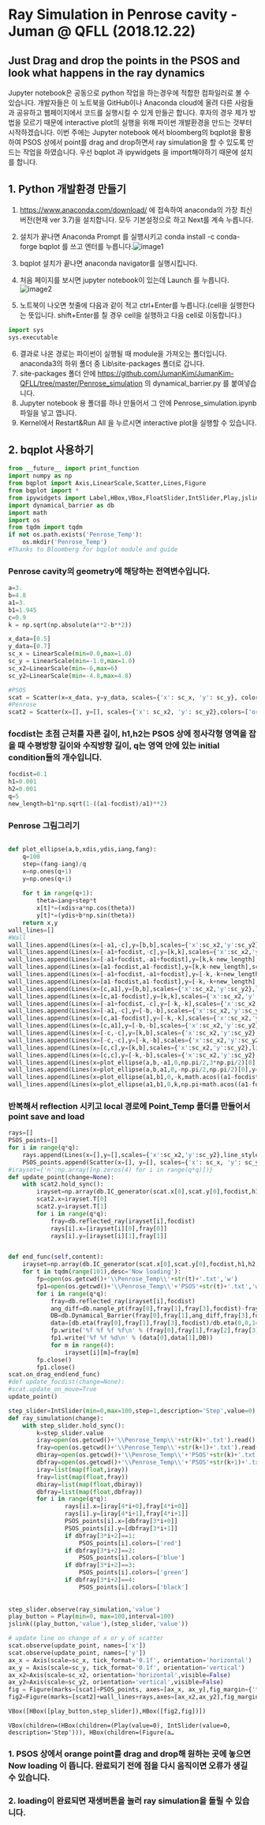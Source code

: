 
# Ray Simulation in Penrose cavity - Juman @ QFLL (2018.12.22)
## Just Drag and drop the points in the PSOS and look what happens in the ray dynamics

Jupyter notebook은 공동으로 python 작업을 하는경우에 적합한 컴파일러로 볼 수 있습니다. 개발자들은 이 노트북을 GitHub이나 Anaconda cloud에 올려 다른 사람들과 공유하고 웹페이지에서 코드를 실행시킬 수 있게 만들곤 합니다. 후자의 경우 제가 방법을 모르기 때문에 interactive plot의 실행을 위해 파이썬 개발환경을 만드는 것부터 시작하겠습니다.
이번 주에는 Jupyter notebook 에서 bloomberg의 bqplot을 활용하여 PSOS 상에서 point를 drag and drop하면서 ray simulation을 할 수 있도록 만드는 작업을 하였습니다. 우선 bqplot 과 ipywidgets 을 import해야하기 때문에 설치를 합니다.



## 1. Python 개발환경 만들기
1. https://www.anaconda.com/download/ 에 접속하여 anaconda의 가장 최신 버전(현재 ver 3.7)을 설치합니다. 모두 기본설정으로 하고 Next를 계속 누릅니다.
2. 설치가 끝나면 Anaconda Prompt 를 실행시키고 conda install -c conda-forge bqplot 를 쓰고 엔터를 누릅니다.![image1](https://github.com/JumanKim/JumanKim-QFLL/tree/master/img/bqplot_install.png)

3. bqplot 설치가 끝나면 anaconda navigator를 실행시킵니다.
4. 처음 페이지를 보시면 jupyter notebook이 있는데 Launch 를 누릅니다.![image2](https://github.com/JumanKim/JumanKim-QFLL/tree/master/img/anaconda_navigator.png)
5. 노트북이 나오면 첫줄에 다음과 같이 적고 ctrl+Enter를 누릅니다.(cell을 실행한다는 뜻입니다. shift+Enter를 칠 경우 cell을 실행하고 다음 cell로 이동합니다.)




```python
import sys
sys.executable
```








6. 결과로 나온 경로는 파이썬이 실행될 때 module을 가져오는 폴더입니다. anaconda3의 하위 폴더 중 Lib\site-packages 폴더로 갑니다.
7. site-packages 폴더 안에 https://github.com/JumanKim/JumanKim-QFLL/tree/master/Penrose_simulation 의 dynamical_barrier.py 를 붙여넣습니다. 
8. Jupyter notebook 용 폴더를 하나 만들어서 그 안에 Penrose_simulation.ipynb 파일을 넣고 엽니다.
9. Kernel에서 Restart&Run All 을 누르시면 interactive plot을 실행할 수 있습니다.

## 2. bqplot 사용하기



```python
from __future__ import print_function
import numpy as np
from bqplot import Axis,LinearScale,Scatter,Lines,Figure
from bqplot import *
from ipywidgets import Label,HBox,VBox,FloatSlider,IntSlider,Play,jslink
import dynamical_barrier as db
import math
import os
from tqdm import tqdm
if not os.path.exists('Penrose_Temp'):
    os.mkdir('Penrose_Temp')
#Thanks to Bloomberg for bqplot module and guide
```

### Penrose cavity의 geometry에 해당하는 전역변수입니다.


```python
a=3.
b=4.8
a1=3.
b1=1.945
c=0.9
k = np.sqrt(np.absolute(a**2-b**2))
```


```python
x_data=[0.5]
y_data=[0.7]
sc_x = LinearScale(min=0.0,max=1.0)
sc_y = LinearScale(min=-1.0,max=1.0)
sc_x2=LinearScale(min=-6,max=6)
sc_y2=LinearScale(min=-4.8,max=4.8)

#PSOS
scat = Scatter(x=x_data, y=y_data, scales={'x': sc_x, 'y': sc_y}, colors=['orange'],enable_move=True)
#Penrose
scat2 = Scatter(x=[], y=[], scales={'x': sc_x2, 'y': sc_y2},colors=['orange'])
```

### focdist는 초점 근처를 자른 길이, h1,h2는 PSOS 상에 정사각형 영역을 잡을 때 수평방향 길이와 수직방향 길이, q는 영역 안에 있는 initial condition들의 개수입니다.


```python
focdist=0.1
h1=0.001
h2=0.001
q=5
new_length=b1*np.sqrt(1-((a1-focdist)/a1)**2)
```

### Penrose 그림그리기


```python

def plot_ellipse(a,b,xdis,ydis,iang,fang):
    q=100
    step=(fang-iang)/q
    x=np.ones(q+1)
    y=np.ones(q+1)
    
    for t in range(q+1):
        theta=iang+step*t
        x[t]*=(xdis+a*np.cos(theta))
        y[t]*=(ydis+b*np.sin(theta))
    return x,y
wall_lines=[]
#Wall
wall_lines.append(Lines(x=[-a1,-c],y=[b,b],scales={'x':sc_x2,'y':sc_y2},line_style='solid',colors=['red'],stroke_width=5))
wall_lines.append(Lines(x=[-a1+focdist,-c],y=[k,k],scales={'x':sc_x2,'y':sc_y2},line_style='solid',colors=['red'],stroke_width=5))
wall_lines.append(Lines(x=[-a1+focdist,-a1+focdist],y=[k,k-new_length],scales={'x':sc_x2,'y':sc_y2},line_style='solid',colors=['black'],stroke_width=5))
wall_lines.append(Lines(x=[a1-focdist,a1-focdist],y=[k,k-new_length],scales={'x':sc_x2,'y':sc_y2},line_style='solid',colors=['black'],stroke_width=5))
wall_lines.append(Lines(x=[-a1+focdist,-a1+focdist],y=[-k,-k+new_length],scales={'x':sc_x2,'y':sc_y2},line_style='solid',colors=['black'],stroke_width=5))
wall_lines.append(Lines(x=[a1-focdist,a1-focdist],y=[-k,-k+new_length],scales={'x':sc_x2,'y':sc_y2},line_style='solid',colors=['black'],stroke_width=5))
wall_lines.append(Lines(x=[c,a1],y=[b,b],scales={'x':sc_x2,'y':sc_y2},line_style='solid',colors=['blue'],stroke_width=5))
wall_lines.append(Lines(x=[c,a1-focdist],y=[k,k],scales={'x':sc_x2,'y':sc_y2},line_style='solid',colors=['blue'],stroke_width=5))
wall_lines.append(Lines(x=[-a1+focdist,-c],y=[-k,-k],scales={'x':sc_x2,'y':sc_y2},line_style='solid',colors=['red'],stroke_width=5))
wall_lines.append(Lines(x=[-a1,-c],y=[-b,-b],scales={'x':sc_x2,'y':sc_y2},line_style='solid',colors=['red'],stroke_width=5))
wall_lines.append(Lines(x=[c,a1-focdist],y=[-k,-k],scales={'x':sc_x2,'y':sc_y2},line_style='solid',colors=['blue'],stroke_width=5))
wall_lines.append(Lines(x=[c,a1],y=[-b,-b],scales={'x':sc_x2,'y':sc_y2},line_style='solid',colors=['blue'],stroke_width=5))
wall_lines.append(Lines(x=[-c,-c],y=[k,b],scales={'x':sc_x2,'y':sc_y2},line_style='solid',colors=['red'],stroke_width=5))
wall_lines.append(Lines(x=[-c,-c],y=[-k,-b],scales={'x':sc_x2,'y':sc_y2},line_style='solid',colors=['red'],stroke_width=5))
wall_lines.append(Lines(x=[c,c],y=[k,b],scales={'x':sc_x2,'y':sc_y2},line_style='solid',colors=['blue'],stroke_width=5))
wall_lines.append(Lines(x=[c,c],y=[-k,-b],scales={'x':sc_x2,'y':sc_y2},line_style='solid',colors=['blue'],stroke_width=5))
wall_lines.append(Lines(x=plot_ellipse(a,b,-a1,0,np.pi/2,3*np.pi/2)[0],y=plot_ellipse(a,b,-a1,0,np.pi/2,3*np.pi/2)[1],scales={'x':sc_x2,'y':sc_y2},line_style='solid',colors=['green'],stroke_width=5))
wall_lines.append(Lines(x=plot_ellipse(a,b,a1,0,-np.pi/2,np.pi/2)[0],y=plot_ellipse(a,b,a1,0,-np.pi/2,np.pi/2)[1],scales={'x':sc_x2,'y':sc_y2},line_style='solid',colors=['green'],stroke_width=5))
wall_lines.append(Lines(x=plot_ellipse(a1,b1,0,-k,math.acos((a1-focdist)/a1),np.pi-math.acos((a1-focdist)/a1))[0],y=plot_ellipse(a1,b1,0,-k,math.acos((a1-focdist)/a1),np.pi-math.acos((a1-focdist)/a1))[1],scales={'x':sc_x2,'y':sc_y2},line_style='solid',colors=['green'],stroke_width=5))
wall_lines.append(Lines(x=plot_ellipse(a1,b1,0,k,np.pi+math.acos((a1-focdist)/a1),2*np.pi-math.acos((a1-focdist)/a1))[0],y=plot_ellipse(a1,b1,0,k,np.pi+math.acos((a1-focdist)/a1),2*np.pi-math.acos((a1-focdist)/a1))[1],scales={'x':sc_x2,'y':sc_y2},line_style='solid',colors=['green'],stroke_width=5))

```

### 반복해서 reflection 시키고 local 경로에 Point_Temp 폴더를 만들어서 point  save and load


```python
rays=[]
PSOS_points=[]
for i in range(q*q):
    rays.append(Lines(x=[],y=[],scales={'x':sc_x2,'y':sc_y2},line_style='solid',colors=['magenta'],stroke_width=1,animation_duration=100))
    PSOS_points.append(Scatter(x=[], y=[], scales={'x': sc_x, 'y': sc_y}, colors=['orange'],default_size=10))
#irayset={'n':np.array([np.zeros(4) for i in range(q*q)])}
def update_point(change=None):
    with scat2.hold_sync():
        irayset=np.array(db.IC_generator(scat.x[0],scat.y[0],focdist,h1,h2,q,q))
        scat2.x=irayset.T[0]
        scat2.y=irayset.T[1]
        for i in range(q*q):
            fray=db.reflected_ray(irayset[i],focdist)
            rays[i].x=[irayset[i][0],fray[0]]
            rays[i].y=[irayset[i][1],fray[1]]


def end_func(self,content):
    irayset=np.array(db.IC_generator(scat.x[0],scat.y[0],focdist,h1,h2,q,q))
    for t in tqdm(range(101),desc='Now loading'):
        fp=open(os.getcwd()+'\\Penrose_Temp\\'+str(t)+'.txt','w')
        fp1=open(os.getcwd()+'\\Penrose_Temp\\'+'PSOS'+str(t)+'.txt','w')
        for i in range(q*q):
            fray=db.reflected_ray(irayset[i],focdist)
            ang_diff=db.nangle_pt(fray[0],fray[1],fray[3],focdist)-fray[2]
            DB=db.Dynamical_Barrier(fray[0],fray[1],ang_diff,fray[3],focdist)
            data=[db.eta(fray[0],fray[1],fray[3],focdist)/db.eta(0,0,14,focdist),np.sin(ang_diff)]
            fp.write('%f %f %f %f\n' % (fray[0],fray[1],fray[2],fray[3]))
            fp1.write('%f %f %d\n' % (data[0],data[1],DB))
            for m in range(4):
                irayset[i][m]=fray[m]
        fp.close()
        fp1.close()
scat.on_drag_end(end_func)
#def update_focdist(change=None):
#scat.update_on_move=True    
update_point()

```


```python
step_slider=IntSlider(min=0,max=100,step=1,description='Step',value=0)
def ray_simulation(change):
    with step_slider.hold_sync():
        k=step_slider.value
        iray=open(os.getcwd()+'\\Penrose_Temp\\'+str(k)+'.txt').read().split()
        fray=open(os.getcwd()+'\\Penrose_Temp\\'+str(k+1)+'.txt').read().split()
        dbiray=open(os.getcwd()+'\\Penrose_Temp\\'+'PSOS'+str(k)+'.txt').read().split()
        dbfray=open(os.getcwd()+'\\Penrose_Temp\\'+'PSOS'+str(k+1)+'.txt').read().split()
        iray=list(map(float,iray))
        fray=list(map(float,fray))
        dbiray=list(map(float,dbiray))
        dbfray=list(map(float,dbfray))
        for i in range(q*q):
                rays[i].x=[iray[4*i+0],fray[4*i+0]]
                rays[i].y=[iray[4*i+1],fray[4*i+1]]
                PSOS_points[i].x=[dbfray[3*i+0]]
                PSOS_points[i].y=[dbfray[3*i+1]]
                if dbfray[3*i+2]==1:
                    PSOS_points[i].colors=['red']
                if dbfray[3*i+2]==2:
                    PSOS_points[i].colors=['blue']
                if dbfray[3*i+2]==3:
                    PSOS_points[i].colors=['green']
                if dbfray[3*i+2]==4:
                    PSOS_points[i].colors=['black']
                    
                
step_slider.observe(ray_simulation,'value')            
play_button = Play(min=0, max=100,interval=100)
jslink((play_button,'value'),(step_slider,'value'))

# update line on change of x or y of scatter
scat.observe(update_point, names=['x'])
scat.observe(update_point, names=['y'])
ax_x = Axis(scale=sc_x, tick_format='0.1f', orientation='horizontal')
ax_y = Axis(scale=sc_y, tick_format='0.1f', orientation='vertical')
ax_x2=Axis(scale=sc_x2, orientation='horizontal',visible=False)
ax_y2=Axis(scale=sc_y2, orientation='vertical',visible=False)
fig = Figure(marks=[scat]+PSOS_points, axes=[ax_x, ax_y],fig_margin={'top':100,'bottom':30,'left':30,'right':50},title='PSOS')
fig2=Figure(marks=[scat2]+wall_lines+rays,axes=[ax_x2,ax_y2],fig_margin={'top':100,'bottom':30,'left':30,'right':50},title='Ray_simulation')

VBox([HBox([play_button,step_slider]),HBox([fig2,fig])])
```


    VBox(children=(HBox(children=(Play(value=0), IntSlider(value=0, description='Step'))), HBox(children=(Figure(a…


### 1. PSOS 상에서 orange point를 drag and drop해 원하는 곳에 놓으면 Now loading 이 뜹니다. 완료되기 전에 점을 다시 움직이면 오류가 생길 수 있습니다.
### 2. loading이 완료되면 재생버튼을 눌러 ray simulation을 돌릴 수 있습니다.
